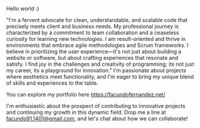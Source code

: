 Hello world :)

"I'm a fervent advocate for clean, understandable, and scalable code that precisely meets client and business needs. My professional journey is characterized by a commitment to team collaboration and a ceaseless curiosity for learning new technologies. I am result-oriented and thrive in environments that embrace agile methodologies and Scrum frameworks. I believe in prioritizing the user experience—it's not just about building a website or software, but about crafting experiences that resonate and satisfy. I find joy in the challenges and creativity of programming; its not just my career, its a playground for innovation."
I'm passionate about projects where aesthetics meet functionality, and I'm eager to bring my unique blend of skills and experiences to the table. 

You can explore my portfolio here https://facundofernandez.net/

I'm enthusiastic about the prospect of contributing to innovative projects and continuing my growth in this dynamic field. Drop me a line at facundo91.1401@gmail.com, and let's chat about how we can collaborate!
